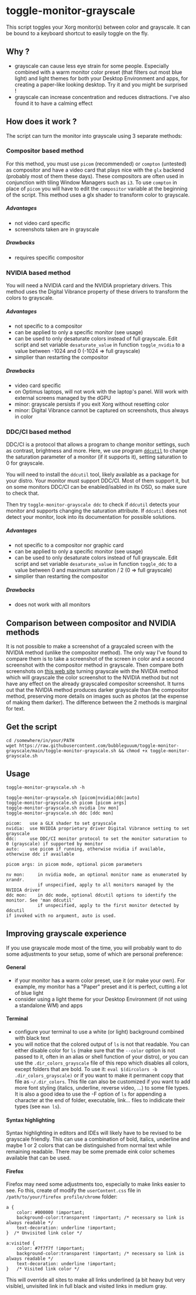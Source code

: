 # toggle-monitor-grayscale
This script toggles your Xorg monitor(s) between color and grayscale.
It can be bound to a keyboard shortcut to easily toggle on the fly.

## Why ?

- grayscale can cause less eye strain for some people. 
Especially combined with a warm monitor color preset (that filters out most blue light) and light themes
for both your Desktop Environment and apps, for creating a paper-like looking desktop.
Try it and you might be surprised !
- grayscale can increase concentration and reduces distractions. I've also found it to have a calming effect

## How does it work ?

The script can turn the monitor into grayscale using 3 separate methods:

### Compositor based method

For this method, you must use `picom` (recommended) or `compton` (untested) as compositor and have a video card 
that plays nice with the `glx` backend (probably most of them these days).
These compositors are often used in conjunction with tiling Window Managers such as `i3`.
To use `compton` in place of `picom` you will have to edit the `compositor` variable at the beginning of the script.
This method uses a glx shader to transform color to grayscale.

##### Advantages

- not video card specific
- screenshots taken are in grayscale

##### Drawbacks

- requires specific compositor

### NVIDIA based method

You will need a NVIDIA card and the NVIDIA proprietary drivers.
This method uses the Digital Vibrance property of these drivers to transform the 
colors to grayscale.

##### Advantages

- not specific to a compositor
- can be applied to only a specific monitor (see usage)
- can be used to only desaturate colors instead of full grayscale. 
  Edit script and set variable `desaturate_value` in function `toggle_nvidia` to a value between -1024 and 0 (-1024 => full grayscale)
- simplier than restarting the compositor  

##### Drawbacks

- video card specific
- on Optimus laptops, will not work with the laptop's panel. Will work with external screens managed by the dGPU
- minor: grayscale persists if you exit Xorg without resetting color
- minor: Digital Vibrance cannot be captured on screenshots, thus always in color

### DDC/CI based method

DDC/CI is a protocol that allows a program to change monitor settings, such as contrast, brightness and more.
Here, we use program [`ddcutil`](https://github.com/rockowitz/ddcutil/) to change the saturation parameter of a monitor (if it supports it), setting saturation to 0 for grayscale.

You will need to install the `ddcutil` tool, likely available as a package for your distro.
Your monitor must support DDC/CI. Most of them support it, but on some monitors DDC/CI can be enabled/isabled in its OSD, so make sure
to check that.

Then try `toggle-monitor-grayscale ddc` to check if `ddcutil` detects your monitor and supports changing the saturation attribute.
If `ddcutil` does not detect your monitor, look into its documentation for possible solutions.

##### Advantages

- not specific to a compositor nor graphic card
- can be applied to only a specific monitor (see usage)
- can be used to only desaturate colors instead of full grayscale. 
  Edit script and set variable `desaturate_value` in function `toggle_ddc` to a value between 0 and maximum saturation / 2 (0 => full grayscale)
- simplier than restarting the compositor  

##### Drawbacks

- does not work with all monitors

## Comparison between compositor and NVIDIA methods

It is not possible to make a screenshot of a graycaled screen with the NVIDIA method (unlike the compositor method).
The only way I've found to compare them is to take a screenshot of the screen in color and a second screenshot with the compositor method in grayscale.
Then compare both screenshots on [this web site](https://www.diffchecker.com/image-diff/) turning grayscale with the NVIDIA method which will grayscale the color screenshot 
to the NVIDIA method but not have any effect on the already grayscaled compositor screenshot.
It turns out that the NVIDIA method produces darker grayscale than the compositor method, preserving more details on images such as photos (at the expense of
making them darker). The difference between the 2 methods is marginal for text.

## Get the script

```
cd /somewhere/in/your/PATH
wget https://raw.githubusercontent.com/bubbleguuum/toggle-monitor-grayscale/main/toggle-monitor-grayscale.sh && chmod +x toggle-monitor-grayscale.sh
```

## Usage

```
toggle-monitor-grayscale.sh -h

toggle-monitor-grayscale.sh [picom|nvidia|ddc|auto]
toggle-monitor-grayscale.sh picom [picom args]
toggle-monitor-grayscale.sh nvidia [nv mon]
toggle-monitor-grayscale.sh ddc [ddc mon]

picom:   use a GLX shader to set grayscale
nvidia:  use NVIDIA proprietary driver Digital Vibrance setting to set grayscale
ddc:     use DDC/CI monitor protocol to set the monitor saturation to 0 (grayscale) if supported by monitor
auto:    use picom if running, otherwise nvidia if available, otherwise ddc if available

picom args: in picom mode, optional picom parameters

nv mon:     in nvidia mode, an optional monitor name as enumerated by xrandr.
            if unspecified, apply to all monitors managed by the NVIDIA driver
ddc mon:    in ddc mode, optional ddcutil options to identify the monitor. See 'man ddcutil'
            if unspecified, apply to the first monitor detected by ddcutil
if invoked with no argument, auto is used.
```

## Improving grayscale experience

If you use grayscale mode most of the time, you will probably want to do some adjustments to your setup,
some of which are personal preference:

#### General

- if your monitor has a warm color preset, use it (or make your own). For example, my monitor has a "Paper" preset and it is perfect, cutting a lot of blue light
- consider using a light theme for your Desktop Environment (if not using a standalone WM) and apps


#### Terminal

- configure your terminal to use a white (or light) background combined with black text
- you will notice that the colored output of `ls` is not that readable. You can either disable color for `ls` (make sure 
that the `--color` option is not passed to it, often in an alias or shell function of your distro), or you can use the `.dir_colors_grayscale` file of this
repo which disables all colors, except folders that are bold. To use it: `eval $(dircolors -b .dir_colors_grayscale)` or if you want to make it permanent
copy that file as `~/.dir_colors`. This file can also be customized if you want to add more font styling (italics, underline, reverse video, ...) to some file types. It is also a good idea to use the -F option of `ls` for appending a character at the end of folder, executable, link... files to indidicate their types (see `man ls`).

#### Syntax highlighting

Syntax highlighting in editors and IDEs will likely have to be revised to be grayscale friendly. This can use a combination of bold, italics, underline and maybe 1 or 2 colors that can be distinguished from normal text while remaining readable. There may be some premade eink color schemes available that can be used.

#### Firefox

Firefox may need some adjustments too, especially to make links easier to see. 
Fo this, create of modify the `userContent.css` file in `/path/to/your/firefox profile/chrome` folder:

```
a {
    color: #000000 !important;
    background-color:transparent !important; /* necessary so link is always readable */
    text-decoration: underline !important; 
}  /* Unvisited link color */

a:visited {
    color: #7f7f7f !important;
    background-color:transparent !important; /* necessary so link is always readable */
    text-decoration: underline !important; 
}   /* Visited link color */

```

This will override all sites to make all links underlined (a bit heavy but very visible), unvisited link in full black and visited links in medium gray.
